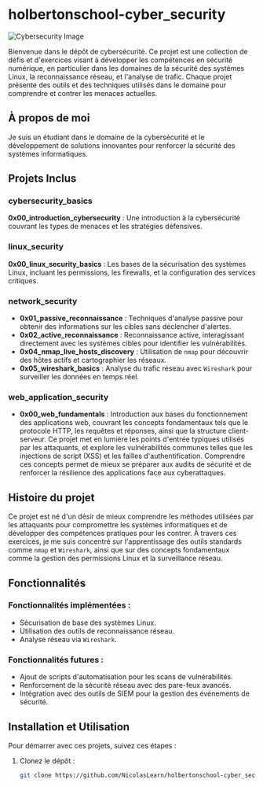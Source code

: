 # holbertonschool-cyber_security

![Cybersecurity Image](https://datascientest.com/wp-content/uploads/2021/04/DALL%C2%B7E-2024-01-23-17.44.21-Creation-dune-illustration-plus-specifique-a-la-cybersecurite-pour-un-article-en-format-16_9.-Limage-doit-evoquer-clairement-la-cybersecurite-avec-.png)

Bienvenue dans le dépôt de cybersécurité. Ce projet est une collection de défis et d'exercices visant à développer les compétences en sécurité numérique, en particulier dans les domaines de la sécurité des systèmes Linux, la reconnaissance réseau, et l'analyse de trafic. Chaque projet présente des outils et des techniques utilisés dans le domaine pour comprendre et contrer les menaces actuelles.

## À propos de moi

Je suis un étudiant dans le domaine de la cybersécurité et le développement de solutions innovantes pour renforcer la sécurité des systèmes informatiques.

## Projets Inclus

### cybersecurity_basics
**0x00_introduction_cybersecurity** : Une introduction à la cybersécurité couvrant les types de menaces et les stratégies défensives.

### linux_security
**0x00_linux_security_basics** : Les bases de la sécurisation des systèmes Linux, incluant les permissions, les firewalls, et la configuration des services critiques.

### network_security
- **0x01_passive_reconnaissance** : Techniques d'analyse passive pour obtenir des informations sur les cibles sans déclencher d'alertes.
- **0x02_active_reconnaissance** : Reconnaissance active, interagissant directement avec les systèmes cibles pour identifier les vulnérabilités.
- **0x04_nmap_live_hosts_discovery** : Utilisation de `nmap` pour découvrir des hôtes actifs et cartographier les réseaux.
- **0x05_wireshark_basics** : Analyse du trafic réseau avec `Wireshark` pour surveiller les données en temps réel.

### web_application_security
- **0x00_web_fundamentals** : Introduction aux bases du fonctionnement des applications web, couvrant les concepts fondamentaux tels que le protocole HTTP, les requêtes et réponses, ainsi que la structure client-serveur. Ce projet met en lumière les points d'entrée typiques utilisés par les attaquants, et explore les vulnérabilités communes telles que les injections de script (XSS) et les failles d'authentification. Comprendre ces concepts permet de mieux se préparer aux audits de sécurité et de renforcer la résilience des applications face aux cyberattaques.

## Histoire du projet

Ce projet est né d'un désir de mieux comprendre les méthodes utilisées par les attaquants pour compromettre les systèmes informatiques et de développer des compétences pratiques pour les contrer. À travers ces exercices, je me suis concentré sur l'apprentissage des outils standards comme `nmap` et `Wireshark`, ainsi que sur des concepts fondamentaux comme la gestion des permissions Linux et la surveillance réseau.

## Fonctionnalités

### Fonctionnalités implémentées :
- Sécurisation de base des systèmes Linux.
- Utilisation des outils de reconnaissance réseau.
- Analyse réseau via `Wireshark`.

### Fonctionnalités futures :
- Ajout de scripts d'automatisation pour les scans de vulnérabilités.
- Renforcement de la sécurité réseau avec des pare-feux avancés.
- Intégration avec des outils de SIEM pour la gestion des événements de sécurité.

## Installation et Utilisation

Pour démarrer avec ces projets, suivez ces étapes :

1. Clonez le dépôt :
   ```bash
   git clone https://github.com/NicolasLearn/holbertonschool-cyber_security.git

